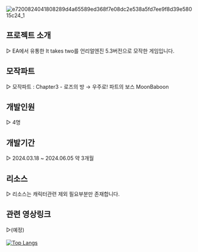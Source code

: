 ![e7200824041808289d4a65589ed368f7e08dc2e538a5fd7ee9f8d39e58015c24_1](https://github.com/yoodongmin98/UE5_Ittakestwo/assets/117648173/6f56600b-8cbc-4753-99e0-7975608ed256)
## 프로젝트 소개
▷ EA에서 유통한 It takes two를 언리얼엔진 5.3버전으로 모작한 게임입니다.
## 모작파트
▷ 모작파트 : Chapter3 - 로즈의 방 → 우주로! 파트의 보스 MoonBaboon
## 개발인원
▷ 4명
## 개발기간
▷ 2024.03.18 ~ 2024.06.05 약 3개월

## 리소스
▷ 리소스는 캐릭터관련 제외 필요부분만 존재합니다.

## 관련 영상링크
▷(예정)
<br/>
<br/>
[![Top Langs](https://github-readme-stats.vercel.app/api/top-langs/?username=yoodongmin98&langs_count=8)](https://github.com/yoodongmin98/github-readme-stats)

